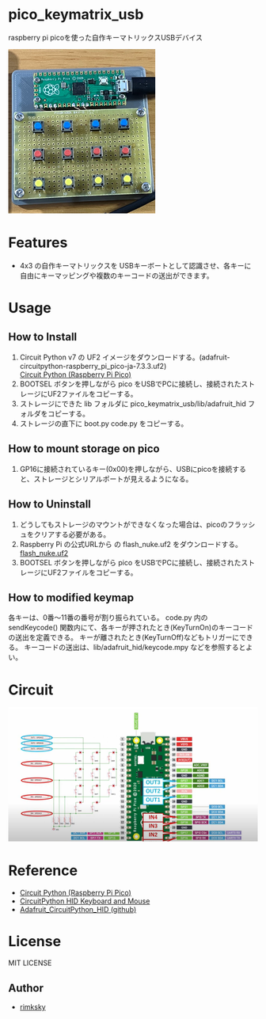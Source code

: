 # pico_keymatrix_usb
raspberry pi picoを使った自作キーマトリックスUSBデバイス

![pico_keymatrix.png](pico_keymatrix.png)

# Features
* 4x3 の自作キーマトリックスを USBキーボートとして認識させ、各キーに自由にキーマッピングや複数のキーコードの送出ができます。

# Usage
## How to Install
1. Circuit Python v7 の UF2 イメージをダウンロードする。(adafruit-circuitpython-raspberry_pi_pico-ja-7.3.3.uf2)  
[Circuit Python (Raspberry Pi Pico)](https://circuitpython.org/board/raspberry_pi_pico/)
1. BOOTSEL ボタンを押しながら pico をUSBでPCに接続し、接続されたストレージにUF2ファイルをコピーする。
1. ストレージにできた lib フォルダに pico_keymatrix_usb/lib/adafruit_hid フォルダをコピーする。
1. ストレージの直下に boot.py code.py をコピーする。

## How to mount storage on pico
1. GP16に接続されているキー(0x00)を押しながら、USBにpicoを接続すると、ストレージとシリアルポートが見えるようになる。

## How to Uninstall
1. どうしてもストレージのマウントができなくなった場合は、picoのフラッシュをクリアする必要がある。
1. Raspberry Pi の公式URLから の flash_nuke.uf2 をダウンロードする。  
[flash_nuke.uf2](https://www.raspberrypi.com/documentation/microcontrollers/raspberry-pi-pico.html#resetting-flash-memory)
1. BOOTSEL ボタンを押しながら pico をUSBでPCに接続し、接続されたストレージにUF2ファイルをコピーする。

## How to modified keymap
各キーは、0番～11番の番号が割り振られている。
code.py 内の sendKeycode() 関数内にて、各キーが押されたとき(KeyTurnOn)のキーコードの送出を定義できる。 キーが離されたとき(KeyTurnOff)などもトリガーにできる。
キーコードの送出は、lib/adafruit_hid/keycode.mpy などを参照するとよい。

# Circuit
![circuit.png](circuit.png)

# Reference
* [Circuit Python (Raspberry Pi Pico)](https://circuitpython.org/board/raspberry_pi_pico/)
* [CircuitPython HID Keyboard and Mouse](https://learn.adafruit.com/circuitpython-essentials/circuitpython-hid-keyboard-and-mouse)
* [Adafruit_CircuitPython_HID (github)](https://github.com/adafruit/Adafruit_CircuitPython_HID)

# License
MIT LICENSE

## Author
* [rimksky][]

[rimksky]: https://github.com/rimksky "rimksky"
